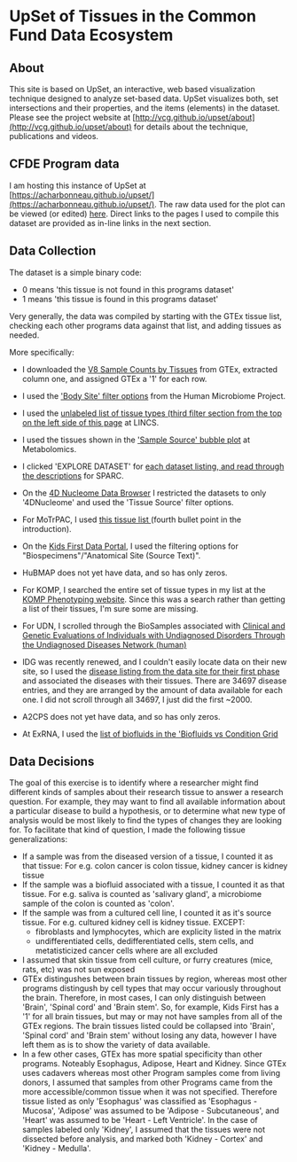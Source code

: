 # UpSet of Tissues in the Common Fund Data Ecosystem

## About

This site is based on UpSet, an interactive, web based visualization technique designed to analyze set-based data. UpSet visualizes both, set intersections and their properties, and the items (elements) in the dataset. Please see the project website at [http://vcg.github.io/upset/about](http://vcg.github.io/upset/about) for details about the technique, publications and videos.

## CFDE Program data

I am hosting this instance of UpSet at [https://acharbonneau.github.io/upset/](https://acharbonneau.github.io/upset/). The raw data used for the plot can be viewed (or edited) [here](https://github.com/ACharbonneau/upset/blob/master/data/Programs.csv). Direct links to the pages I used to compile this dataset are provided as in-line links in the next section.

## Data Collection

The dataset is a simple binary code:
- 0 means 'this tissue is not found in this programs dataset'
- 1 means 'this tissue is found in this programs dataset'

Very generally, the data was compiled by starting with the GTEx tissue list, checking each other programs data against that list, and adding tissues as needed.

More specifically:

- I downloaded the [V8 Sample Counts by Tissues](https://gtexportal.org/home/tissueSummaryPage) from GTEx, extracted column one, and assigned GTEx a '1' for each row. 

- I used the ['Body Site' filter options](https://portal.hmpdacc.org/search/s?facetTab=cases) from the Human Microbiome Project.

- I used the [unlabeled list of tissue types (third filter section from the top on the left side of this page](http://lincsportal.ccs.miami.edu/cells/#/catalog) at LINCS.

- I used the tissues shown in the ['Sample Source' bubble plot](https://www.metabolomicsworkbench.org/data/Bubble_source3.php) at Metabolomics.

- I clicked 'EXPLORE DATASET' for [each dataset listing, and read through the descriptions](https://data.sparc.science/browse/#/?searchType=datasets&searchTerms=) for SPARC.

- On the [4D Nucleome Data Browser](https://data.4dnucleome.org/browse/?award.project=4DN&experimentset_type=replicate&type=ExperimentSetReplicate) I restricted the datasets to only '4DNucleome' and used the 'Tissue Source' filter options.

- For MoTrPAC, I used [this tissue list ](http://study-docs.motrpac-data.org/MoTrPAC_External_Data_Release_ReadMe.pdf) (fourth bullet point in the introduction).

- On the [Kids First Data Portal](https://portal.kidsfirstdrc.org/explore), I used the filtering options for "Biospecimens"/"Anatomical Site (Source Text)".

- HuBMAP does not yet have data, and so has only zeros.

- For KOMP, I searched the entire set of tissue types in my list at the [KOMP Phenotyping website](https://www.kompphenotype.org/index.php). Since this was a search rather than getting a list of their tissues, I'm sure some are missing. 

- For UDN, I scrolled through the BioSamples associated with [Clinical and Genetic Evaluations of Individuals with Undiagnosed Disorders Through the Undiagnosed Diseases Network (human)](https://www.ncbi.nlm.nih.gov/biosample?Db=biosample&DbFrom=bioproject&Cmd=Link&LinkName=bioproject_biosample&LinkReadableName=BioSample&ordinalpos=1&IdsFromResult=350184,350185)

- IDG was recently renewed, and I couldn't easily locate data on their new site, so I used the [disease listing from the data site for their first phase](https://pharos.nih.gov/diseases) and associated the diseases with their tissues. There are 34697 disease entries, and they are arranged by the amount of data available for each one. I did not scroll through all 34697, I just did the first ~2000.

- A2CPS does not yet have data, and so has only zeros. 

- At ExRNA, I used the [list of biofluids in the 'Biofluids vs Condition Grid](https://exrna-atlas.org/exat/fluidVsDis)


## Data Decisions

The goal of this exercise is to identify where a researcher might find different kinds of samples about their research tissue to answer a research question. For example, they may want to find all available information about a particular disease to build a hypothesis, or to determine what new type of analysis would be most likely to find the types of changes they are looking for. To facilitate that kind of question, I made the following tissue generalizations:

- If a sample was from the diseased version of a tissue, I counted it as that tissue: For e.g. colon cancer is colon tissue, kidney cancer is kidney tissue
- If the sample was a biofluid associated with a tissue, I counted it as that tissue. For e.g. saliva is counted as 'salivary gland', a microbiome sample of the colon is counted as 'colon'.
- If the sample was from a cultured cell line, I counted it as it's source tissue. For e.g. cultured kidney cell is kidney tissue. EXCEPT:
    - fibroblasts and lymphocytes, which are explicity listed in the matrix
    - undifferentiated cells, dedifferentiated cells, stem cells, and metatisticized cancer cells where are all excluded
- I assumed that skin tissue from cell culture, or furry creatures (mice, rats, etc) was not sun exposed
- GTEx distingushes between brain tissues by region, whereas most other programs distingush by cell types that may occur variously throughout the brain. Therefore, in most cases, I can only distinguish between 'Brain', 'Spinal cord' and 'Brain stem'. So, for example, Kids First has a '1' for all brain tissues, but may or may not have samples from all of the GTEx regions. The brain tissues listed could be collapsed into 'Brain', 'Spinal cord' and 'Brain stem' without losing any data, however I have left them as is to show the variety of data available. 
- In a few other cases, GTEx has more spatial specificity than other programs. Noteably Esophagus, Adipose, Heart and Kidney. Since GTEx uses cadavers whereas most other Program samples come from living donors, I assumed that samples from other Programs came from the more accessible/common tissue when it was not specified. Therefore tissue listed as only 'Esophagus' was classified as 'Esophagus - Mucosa', 'Adipose' was assumed to be 'Adipose - Subcutaneous', and 'Heart' was assumed to be 'Heart - Left Ventricle'. In the case of samples labeled only 'Kidney', I assumed that the tissues were not dissected before analysis, and marked both 'Kidney - Cortex' and 'Kidney - Medulla'.
